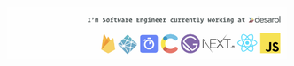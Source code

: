 ![Software developer](https://raw.githubusercontent.com/devrchancay/devrchancay/master/dev-banner.png)


